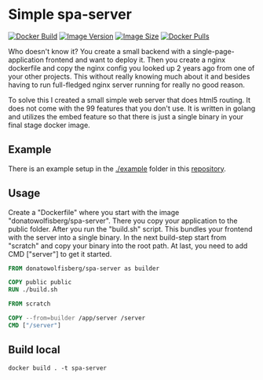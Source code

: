 # Simple spa-server

[![Docker Build](https://img.shields.io/docker/cloud/build/donatowolfisberg/spa-server)](https://hub.docker.com/r/donatowolfisberg/spa-server)
[![Image Version](https://img.shields.io/docker/v/donatowolfisberg/spa-server?sort=semver)](https://hub.docker.com/r/donatowolfisberg/spa-server)
[![Image Size](https://img.shields.io/docker/image-size/donatowolfisberg/spa-server?sort=date)](https://hub.docker.com/r/donatowolfisberg/spa-server)
[![Docker Pulls](https://img.shields.io/docker/pulls/donatowolfisberg/spa-server)](https://hub.docker.com/r/donatowolfisberg/spa-server)

Who doesn't know it? You create a small backend with a single-page-application frontend and want to deploy it. Then you
create a nginx dockerfile and copy the nginx config you looked up 2 years ago from one of your other projects. This
without really knowing much about it and besides having to run full-fledged nginx server running for really no good
reason.

To solve this I created a small simple web server that does html5 routing. It does not come with the 99 features that
you don't use. It is written in golang and utilizes the embed feature so that there is just a single binary in your
final stage docker image.

## Example

There is an example setup in the [./example](https://github.com/SirCremefresh/spa-server/example) folder in
this [repository](https://github.com/SirCremefresh/spa-server).

## Usage

Create a "Dockerfile" where you start with the image "donatowolfisberg/spa-server". There you copy your application to
the public folder. After you run the "build.sh" script. This bundles your frontend with the server into a single binary.
In the next build-step start from "scratch" and copy your binary into the root path. At last, you need to add
CMD ["server"] to get it started.

```dockerfile
FROM donatowolfisberg/spa-server as builder

COPY public public
RUN ./build.sh

FROM scratch

COPY --from=builder /app/server /server
CMD ["/server"]
```

## Build local

```shell
docker build . -t spa-server 
```

